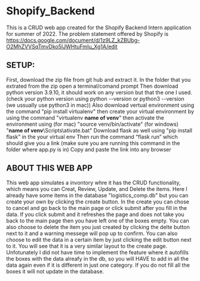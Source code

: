 # Shopify_Backend
This is a CRUD web app created for the Shopify Backend Intern application for summer of 2022. The problem statement offered by Shopify is https://docs.google.com/document/d/1z9LZ_kZBUbg-O2MhZVVSqTmvDko5IJWHtuFmIu_Xg1A/edit


SETUP:
------
First, download the zip file from git hub and extract it.
In the folder that you extrated from the zip open a terminal/comand prompt
Then download python version 3.9.10, it should work on any version but that the one I used.
(check your python version using python --version or python3 --version (we ussually use python3 in mac))
Also download vertual environment using the command "pip install virtualenv"
then create your virtual environment by using the command "virtualenv __name of venv__"
then activate the environment using (for mac) "source venv/bin/activate" (for windows) "__name of venv__\Scripts\ativate.bat"
Download flask as well using "pip install flask" in the your virtual env
Then run the command “flask run” which should give you a link (make sure you are running this command in the folder where app.py is in)
Copy and paste the link into any browser 


ABOUT THIS WEB APP
------------------
This web app simulates a invontory whre it has the CRUD functionality, which means you can Creat, Review, Update, and Delete the items.
Here I already have some items in the database "logistics_comp.db" but you can create your own by clicking the create button.
In the create you can chose to cancel and go back to the main page or click submit after you fill in the data. If you click submit and it refreshes the page and does not take you back to the main page then you have left one of the boxes empty.
You can also choose to delete the item you just created by clicking the delte button next to it and a warning messege will pop up to confirm.
You can also choose to edit the data in a certain item by just clicking the edit button next to it. 
You will see that it is a very similar layout to the create page. Unfotunately I did not have time to implement the feature where it autofills the boxes with the data alreafy in the db, so you will HAVE to add in all the data again even if it is different in just one category. If you do not fill all the boxes it will not update in the database.

